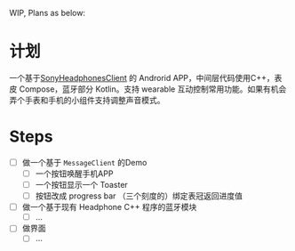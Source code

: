WIP, Plans as below:
# 计划
一个基于[SonyHeadphonesClient](https://github.com/mos9527/SonyHeadphonesClient) 的 Androrid APP，中间层代码使用C++，表皮 Compose，蓝牙部分 Kotlin。支持 wearable 互动控制常用功能。如果有机会弄个手表和手机的小组件支持调整声音模式。
# Steps
- [ ] 做一个基于 `MessageClient` 的Demo
  - [ ] 一个按钮唤醒手机APP
  - [ ] 一个按钮显示一个 Toaster
  - [ ] 按钮改成 progress bar （三个刻度的）绑定表冠返回进度值
- [ ] 做一个基于现有 Headphone C++ 程序的蓝牙模块
  - [ ] …
- [ ] 做界面
  - [ ] …